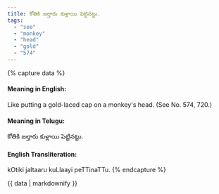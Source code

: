 ```yaml
---
title: కోతికి జల్తారు కుళ్లాయి పెట్టినట్టు.
tags:
  - "see"
  - "monkey"
  - "head"
  - "gold"
  - "574"
---
```


{% capture data %}
#### Meaning in English:
Like putting a gold-laced cap on a monkey's head.
(See No. 574, 720.)

#### Meaning in Telugu:
కోతికి జల్తారు కుళ్లాయి పెట్టినట్టు.

#### English Transliteration:
kOtiki jaltaaru kuLlaayi peTTinaTTu.
{% endcapture %}

{{ data | markdownify }}

